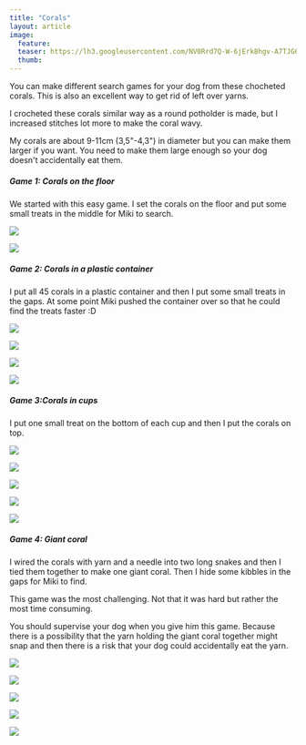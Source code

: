 ```yaml
---
title: "Corals"
layout: article
image:
  feature:
  teaser: https://lh3.googleusercontent.com/NV0Rrd7Q-W-6jErk8hgv-A7TJG64DU6U_LWUihJLrOakYEEIXN9G1nD38bCTk_Uodf_cK3jg98Pu7sABtxRjfjeOugmcKCJi2P2fbxtFQLiPhvEktqHdCq4WHwfpzy00VyD10LFBY6YzLFv-o4kTLN8xZkSdAqmy8qY0znWK7HWRbghmOHuYCP4BgaLjpcqsmkrQMuc9nS5ZENtFqXqrB6nC6K6gDg0QJzbSFGS1Joty2EBNI7z0wxcPPOjweAkwFvi5-wWxG-f5_mMlBNLUPFF3cjh7C6yFyNtqicW0KdHLTaOO4UgKEQeMIyw26cbZAt-qOXUjBE0sFihfwWcOl6meJlMN6jvwZnTp6sNqlf1u8laxPwYm84XZmgPPkGFLKb6nuLDmBeIPWSaTgWzdhFOn7lTysSm1sIr0C-eLKH9PZWwEuVulnI44u5JZAFZKiuHnO0h-IWMGy_s7lnko6fy33h4ppK9gXDYgAMJJyKefB7YCNV55IUqM8duzczqub_QjiMCWvvELqvzKwDv5PsaByabNWLWxq3e3Ed9rTe5f55ZtuTpJU05MUWn3KgcMgDtL=w245
  thumb:
---
```


You can make different search games for your dog from these chocheted corals. This is also an excellent way to get rid of left over yarns.

I crocheted these corals similar way as a round potholder is made, but I increased stitches lot more to make the coral wavy.

My corals are about 9-11cm (3,5"-4,3") in diameter but you can make them larger if you want. You need to make them large enough so your dog doesn't accidentally eat them.

##### Game 1: Corals on the floor

We started with this easy game. I set the corals on the floor and put some small treats in the middle for Miki to search.

[![](https://lh3.googleusercontent.com/Gk0oGob6PfxzL3n_3UM5tj7l2PCEzh_QzRUB5reVzL2XvyQLm8ycm2xKFsXxONmuyaLEvHCUYUm8jztyUhM0QC-yAEKP2XMyFVJBJhXHcB6URaas4SosSiXwXjYoxM7pD34ijw5l6d0PPFsqo23fGNMhKhWCm4W4BCa8F5hqjWtZPcynKQjkQcCN31GbqGb44Exblrlb6kf1CwuPvyQtCDI0jI4UB04nzsQPy2tUz_rEB9xd_NWOJ-Q5cOsZwAr4Aw7uyAjOuC13hAyetWfTphExe3_5d7U0TBkhEP6CIF4j_8TXsM7mnPyJIc96EeWOY-JKPbZmx4gbuvi3HpSAgVZm-tc-bUMRTu5IiRVXYC1PgG8UsXuf8U-FhcmvwFdrfDIlAuNcMi0pxjfLndQ2l0QIzyfvDSKSdHS81TyrMjtRxmKZco4_rdX1cjuAegPVxfqQfgCIQ6X17HZv__3oRNxATOq6-sxga2VOKPk8CyhtxF68xZ1nzgB7EKQ1UOiUUramdevyfWRwmc4JyqBL0xCL1A7xEsznBO57B1b1GMEbWwvmrNpS0VFrsKc18p4T-MVL=w800)](https://lh3.googleusercontent.com/Gk0oGob6PfxzL3n_3UM5tj7l2PCEzh_QzRUB5reVzL2XvyQLm8ycm2xKFsXxONmuyaLEvHCUYUm8jztyUhM0QC-yAEKP2XMyFVJBJhXHcB6URaas4SosSiXwXjYoxM7pD34ijw5l6d0PPFsqo23fGNMhKhWCm4W4BCa8F5hqjWtZPcynKQjkQcCN31GbqGb44Exblrlb6kf1CwuPvyQtCDI0jI4UB04nzsQPy2tUz_rEB9xd_NWOJ-Q5cOsZwAr4Aw7uyAjOuC13hAyetWfTphExe3_5d7U0TBkhEP6CIF4j_8TXsM7mnPyJIc96EeWOY-JKPbZmx4gbuvi3HpSAgVZm-tc-bUMRTu5IiRVXYC1PgG8UsXuf8U-FhcmvwFdrfDIlAuNcMi0pxjfLndQ2l0QIzyfvDSKSdHS81TyrMjtRxmKZco4_rdX1cjuAegPVxfqQfgCIQ6X17HZv__3oRNxATOq6-sxga2VOKPk8CyhtxF68xZ1nzgB7EKQ1UOiUUramdevyfWRwmc4JyqBL0xCL1A7xEsznBO57B1b1GMEbWwvmrNpS0VFrsKc18p4T-MVL=s0)

[![](https://lh3.googleusercontent.com/EW0xaM2-wnzUshmTeMoLEBxKC5dfPcRagZdjEl-mw0bsyTRjEhtIG6zMVdktTKZ3WSHExrQ_Lmb_I5UF5drNaNuo-GfyKECZgzi-4oOELuXmjbr6ytbAxl9-fjzH5aeEYwIdH0EQEZIPPASKqegCOG3qv_XufFAC-vv89VxE3iuL1XG1b7wFlCch3hbUwzOf_Ilt4_ljSIL3oRZVdhNk7X_-9PWaZr9iNHgLfwAE6469xyOwKr355Cr-hs5-HTE_Nb7Ylz94CzUn-h-VJP_Jbg7PFeb1M4XfwAA5jVDMYwIHr8bTNtEZ2ZdJ5pMnv1EvJQNotMPFI4_M1eFD7LEmwdojCWkIB-Lea6UNv5-HybdFz1bsxmTD7C1Gul1-adK58I2KM1BF4t2th79y3IJxek3wurnmPKVztu26sZ_s6hVUQ9Qd6ZaE-_LC4Ad1kk9cVLCGanrfqr9StDLUCVU1O8zWtXeVmwQvfwxhQB_gac3jc_46CmH31ORFoOqWLpgbTGIQ4rGoWBJ1NHBZUd1e3No_USiOHSB8irGZx2EPhaxr4KjzaRgGyFu23dRDaMoDpH-Z=w800)](https://lh3.googleusercontent.com/EW0xaM2-wnzUshmTeMoLEBxKC5dfPcRagZdjEl-mw0bsyTRjEhtIG6zMVdktTKZ3WSHExrQ_Lmb_I5UF5drNaNuo-GfyKECZgzi-4oOELuXmjbr6ytbAxl9-fjzH5aeEYwIdH0EQEZIPPASKqegCOG3qv_XufFAC-vv89VxE3iuL1XG1b7wFlCch3hbUwzOf_Ilt4_ljSIL3oRZVdhNk7X_-9PWaZr9iNHgLfwAE6469xyOwKr355Cr-hs5-HTE_Nb7Ylz94CzUn-h-VJP_Jbg7PFeb1M4XfwAA5jVDMYwIHr8bTNtEZ2ZdJ5pMnv1EvJQNotMPFI4_M1eFD7LEmwdojCWkIB-Lea6UNv5-HybdFz1bsxmTD7C1Gul1-adK58I2KM1BF4t2th79y3IJxek3wurnmPKVztu26sZ_s6hVUQ9Qd6ZaE-_LC4Ad1kk9cVLCGanrfqr9StDLUCVU1O8zWtXeVmwQvfwxhQB_gac3jc_46CmH31ORFoOqWLpgbTGIQ4rGoWBJ1NHBZUd1e3No_USiOHSB8irGZx2EPhaxr4KjzaRgGyFu23dRDaMoDpH-Z=s0)

##### Game 2: Corals in a plastic container

I put all 45 corals in a plastic container and then I put some small treats in the gaps. At some point Miki pushed the container over so that he could find the treats faster :D

[![](https://lh3.googleusercontent.com/30oIX70_Jpug26M1cEbvvLdZJK3MWkddXxTeLgccwqEd-u_ghawwm3lUZl7gwsjPm2fRAomIImkq4oO6MeGcJZhLJJFbdeBSiRmdy6MQEavm9A7IOYGN15Xe-45q8klOM8nUjH201QHkZHMXnbKXI_9edZND9iW_g10oV9c9zVXCN5OcPRsVNLhaa71ohWAr_sdwKQ7X1C6kp3ci7JWvxm9uC51Evv5tEYecWj-upKEeDbu99kyvxuGROz3x7clnAdmY7bF-TtGGJzSHIPxkkH1BGJ2HAjYj2eVALOJ5acQIeuTBiVFVEoX0HwHcZqdgOS0JZLGH1EubkGsXYmfxNRxBfFCBemQ5NAXrM2wUEIqTZw68a8AAYGWkMhzwRfmJNviLPiWLibpebf0cD_RpRmWWPpi0bHtd0rWkgVSCN8MAYQVLfyW5auCRhpHuQVuuu3jtw8oOPtATOd44upmuGT1JsWLxFmfSz6gYn9MwYE8g6AYJ_Db6TxgKEIuPYFV4vhhXvL-Tci7o7zEw_Hrrl25e3RmFV7Vx6qUMkCosn4HKYI_LQxTg-TdGsVFg1xZUI992=w800)](https://lh3.googleusercontent.com/30oIX70_Jpug26M1cEbvvLdZJK3MWkddXxTeLgccwqEd-u_ghawwm3lUZl7gwsjPm2fRAomIImkq4oO6MeGcJZhLJJFbdeBSiRmdy6MQEavm9A7IOYGN15Xe-45q8klOM8nUjH201QHkZHMXnbKXI_9edZND9iW_g10oV9c9zVXCN5OcPRsVNLhaa71ohWAr_sdwKQ7X1C6kp3ci7JWvxm9uC51Evv5tEYecWj-upKEeDbu99kyvxuGROz3x7clnAdmY7bF-TtGGJzSHIPxkkH1BGJ2HAjYj2eVALOJ5acQIeuTBiVFVEoX0HwHcZqdgOS0JZLGH1EubkGsXYmfxNRxBfFCBemQ5NAXrM2wUEIqTZw68a8AAYGWkMhzwRfmJNviLPiWLibpebf0cD_RpRmWWPpi0bHtd0rWkgVSCN8MAYQVLfyW5auCRhpHuQVuuu3jtw8oOPtATOd44upmuGT1JsWLxFmfSz6gYn9MwYE8g6AYJ_Db6TxgKEIuPYFV4vhhXvL-Tci7o7zEw_Hrrl25e3RmFV7Vx6qUMkCosn4HKYI_LQxTg-TdGsVFg1xZUI992=s0)

[![](https://lh3.googleusercontent.com/hC8v5HEBpnPGH-ML6f2auGkUT89Ldv2wWbPoYPrqTVn2XROD55Yemogk5mmPMbmUPF-4EMl2tfnhRmE8LuxoUimJSl2H8JigRTKTkR2fOfoaELnBCBik5NBqGI6xyn1OcdkXOdJlWhapa-fyqDXX2EBFIRGT801X_HJj4LKfBuxuZjmrWI9glpV6fppnIkF4MGiIUwMv1P2XkmSvfqiTkfTHGJq0pqigd-GmZaHUV5PUd5jBMB6MkFXaPBmr1QohkWvgyr7g5w2lX0XZPidyaBvHrRgnGiFc0SEBGYg3asflBl3f8MojOp5_9X7O2TusfxZLuEV9At8-uDK5IYqkG660PZSAZUhtajzJOGjuViO-idhqtygjEF1hCVA7_HcQBBN82A6mGXVL5nl1XAnRqtJNx9XyV_zsSj1pm3GDywBOSkkgjxFJbEgkJVPGhZK1QL7XuEE50aw8mxYMhsB_9lty4raB7P6yG23xZPJsyZAUChdGQpugR-b3vejpEHFs2WN0EZ5JjK7kGev5lFW_hBuyy4k_r0Gs1yRcn4CUFSqfg3TsViTGDt9TOZz34IcjjZwK=w800)](https://lh3.googleusercontent.com/hC8v5HEBpnPGH-ML6f2auGkUT89Ldv2wWbPoYPrqTVn2XROD55Yemogk5mmPMbmUPF-4EMl2tfnhRmE8LuxoUimJSl2H8JigRTKTkR2fOfoaELnBCBik5NBqGI6xyn1OcdkXOdJlWhapa-fyqDXX2EBFIRGT801X_HJj4LKfBuxuZjmrWI9glpV6fppnIkF4MGiIUwMv1P2XkmSvfqiTkfTHGJq0pqigd-GmZaHUV5PUd5jBMB6MkFXaPBmr1QohkWvgyr7g5w2lX0XZPidyaBvHrRgnGiFc0SEBGYg3asflBl3f8MojOp5_9X7O2TusfxZLuEV9At8-uDK5IYqkG660PZSAZUhtajzJOGjuViO-idhqtygjEF1hCVA7_HcQBBN82A6mGXVL5nl1XAnRqtJNx9XyV_zsSj1pm3GDywBOSkkgjxFJbEgkJVPGhZK1QL7XuEE50aw8mxYMhsB_9lty4raB7P6yG23xZPJsyZAUChdGQpugR-b3vejpEHFs2WN0EZ5JjK7kGev5lFW_hBuyy4k_r0Gs1yRcn4CUFSqfg3TsViTGDt9TOZz34IcjjZwK=s0)

[![](https://lh3.googleusercontent.com/b4mHhISXXMYPRclXZLlwJWvtVDS8CH6AM_vropZRssdgzx9CSif6DKFDScUO5wecCik7wYi91d3iKSSsTngnzZsIkV27tr9KQVb0Q45h4grPci-EOiln9UrR0JTr_2zEPa09wuHUp0zmN_DcUBmYeZFekYH-IY3TWi5a9xwHKgfU7itKWrqS3wiWVeQ8h9d446r1_Lv5HyBZgrjNoJ3fPHM9Jz4ebHqHb_aAJ3VzK3JixUZNGMJoSe3SWYYysV_NRGczvY1f25MnzVDaYzCHPwz71F1RYtYCXEAk4mHKS4jy_2UIySubMmksuVnftUV2GYCiyf1C1Z7R_HOMZLWUn92WBrBIk8nyJ_EvQagB56YyuWWRuk3I-xslxvDCleZomzWyQLV-dWvqDvYDJj1XfNMX9M2K7LSC1ZO7zKL5do2CoE0yF95DI2wifudlWAyhGr6QKD1akTEaEiD69_rtN24rOVZHeDe2yF-k9d2wgIEgeo-gmwo3R6EnnQQoZ9-YwTSCI1nuA2LrEs4jUwPO-V0f3UCdt2Pn9Roc3KRkOnmrt-EsR43QJhbiHyZzrWhOX6Mc=w800)](https://lh3.googleusercontent.com/b4mHhISXXMYPRclXZLlwJWvtVDS8CH6AM_vropZRssdgzx9CSif6DKFDScUO5wecCik7wYi91d3iKSSsTngnzZsIkV27tr9KQVb0Q45h4grPci-EOiln9UrR0JTr_2zEPa09wuHUp0zmN_DcUBmYeZFekYH-IY3TWi5a9xwHKgfU7itKWrqS3wiWVeQ8h9d446r1_Lv5HyBZgrjNoJ3fPHM9Jz4ebHqHb_aAJ3VzK3JixUZNGMJoSe3SWYYysV_NRGczvY1f25MnzVDaYzCHPwz71F1RYtYCXEAk4mHKS4jy_2UIySubMmksuVnftUV2GYCiyf1C1Z7R_HOMZLWUn92WBrBIk8nyJ_EvQagB56YyuWWRuk3I-xslxvDCleZomzWyQLV-dWvqDvYDJj1XfNMX9M2K7LSC1ZO7zKL5do2CoE0yF95DI2wifudlWAyhGr6QKD1akTEaEiD69_rtN24rOVZHeDe2yF-k9d2wgIEgeo-gmwo3R6EnnQQoZ9-YwTSCI1nuA2LrEs4jUwPO-V0f3UCdt2Pn9Roc3KRkOnmrt-EsR43QJhbiHyZzrWhOX6Mc=s0)

[![](https://lh3.googleusercontent.com/r3uKD_DFVFe8XpYa4Qug-ro-MGebciIxy27vnBX1STZ6E5-czN2EunD3Gg9lrqD8OPIF6Wcwk5dURJDoFks35tH2N-_FwFpO-8bbE1gydJXQutvWUWRPKebiuwd2ZvhcVqDTD5qEkQys6ZvnVFlzQ8gzmRaknZgHP7OnPueKcdzjuzoc4VTM8bJcK9BFeafca9LeAW7qQcqDm9nmWRH9LgXZHD-hceksvcBT6WBbNfVznEAm-GFEFg3K4EKLL3Ajdnwb5xJq2SpEk17NEp_Qf1z7jQHXnjh-4jqgrkGIYxag_sg02vN12ti-137rCGi0CTi7Brq5TIRsUT-sIWsmnjmD5aqWpgJUXIjq2fgnkDJeg95_cowG2OKNP5mRCB1APcUiMWFwjNqytOj3s5niccFT4-f8twZwtEagMVrI8XOPjUpXY3XC0Bbhd7XmCCKIYePBF9P4UlGUUpV9E4uoytquIMdzofjFzC-N4G5uJ1eqEq_LK1ChAy1jMaejRHxP1al8OiUEk-wjFCRELbZXV6kFhXme_PVYrClPYvWJISIlLE05F70_yd2X38BrZPH6AFq0=w800)](https://lh3.googleusercontent.com/r3uKD_DFVFe8XpYa4Qug-ro-MGebciIxy27vnBX1STZ6E5-czN2EunD3Gg9lrqD8OPIF6Wcwk5dURJDoFks35tH2N-_FwFpO-8bbE1gydJXQutvWUWRPKebiuwd2ZvhcVqDTD5qEkQys6ZvnVFlzQ8gzmRaknZgHP7OnPueKcdzjuzoc4VTM8bJcK9BFeafca9LeAW7qQcqDm9nmWRH9LgXZHD-hceksvcBT6WBbNfVznEAm-GFEFg3K4EKLL3Ajdnwb5xJq2SpEk17NEp_Qf1z7jQHXnjh-4jqgrkGIYxag_sg02vN12ti-137rCGi0CTi7Brq5TIRsUT-sIWsmnjmD5aqWpgJUXIjq2fgnkDJeg95_cowG2OKNP5mRCB1APcUiMWFwjNqytOj3s5niccFT4-f8twZwtEagMVrI8XOPjUpXY3XC0Bbhd7XmCCKIYePBF9P4UlGUUpV9E4uoytquIMdzofjFzC-N4G5uJ1eqEq_LK1ChAy1jMaejRHxP1al8OiUEk-wjFCRELbZXV6kFhXme_PVYrClPYvWJISIlLE05F70_yd2X38BrZPH6AFq0=s0)

##### Game 3:Corals in cups

I put one small treat on the bottom of each cup and then I put the corals on top.

[![](https://lh3.googleusercontent.com/bbew1IFAJ6LOrhvCljK5kDVu_TlQiInHia6GO3-m2QLa2JNjqDwhadstFQSOuvEaCxjmT97EUrVIXCtb4xmVlowZ50hObiQ9AUjUkg0ltwJ501v8qhGU9hsM2JI3p6a6mPMx6HYCXBRLuJuLJVwYoXAuKTIj2nR7Mh2g3T0I6hQotUU0qpEBWNFncBK_LNiFE0MzGUxiTO8qROZa5nPeYp8SVxrSppjPnqi7ZZtuOBk0cURYr7XBhWhtH8Ygz9_nLBlm37uBfpTBlOYfuoBsEr1CLg3oFNU_gmwDA5zW-oEuOa3D3h-eiPdrmMWSYGxzGDyB-fl34fXersPGMTeSu3InHldi7P7AX87KEwQ7w6UZESVQzkTXO3OhNrDy9c0y2zvAUNWy56Q4kWgQL4URu2hMzM8s6ARNo3RPXsYf6ji1qcCdwcJxEolBnfB_lQ14FOFfg969OUF8sTuFWpA8cmvcfhfWymlAdSzkt7x6WEB31zJkK-u1_bSxE3_a3i79SivG_-MCTA5YsYN25_QtE982QMzgam4tUbx11s8LK7dNIoYPpFDxLRJE-c2_d0DdeVmV=w800)](https://lh3.googleusercontent.com/bbew1IFAJ6LOrhvCljK5kDVu_TlQiInHia6GO3-m2QLa2JNjqDwhadstFQSOuvEaCxjmT97EUrVIXCtb4xmVlowZ50hObiQ9AUjUkg0ltwJ501v8qhGU9hsM2JI3p6a6mPMx6HYCXBRLuJuLJVwYoXAuKTIj2nR7Mh2g3T0I6hQotUU0qpEBWNFncBK_LNiFE0MzGUxiTO8qROZa5nPeYp8SVxrSppjPnqi7ZZtuOBk0cURYr7XBhWhtH8Ygz9_nLBlm37uBfpTBlOYfuoBsEr1CLg3oFNU_gmwDA5zW-oEuOa3D3h-eiPdrmMWSYGxzGDyB-fl34fXersPGMTeSu3InHldi7P7AX87KEwQ7w6UZESVQzkTXO3OhNrDy9c0y2zvAUNWy56Q4kWgQL4URu2hMzM8s6ARNo3RPXsYf6ji1qcCdwcJxEolBnfB_lQ14FOFfg969OUF8sTuFWpA8cmvcfhfWymlAdSzkt7x6WEB31zJkK-u1_bSxE3_a3i79SivG_-MCTA5YsYN25_QtE982QMzgam4tUbx11s8LK7dNIoYPpFDxLRJE-c2_d0DdeVmV=s0)

[![](https://lh3.googleusercontent.com/AYeavEgV99XnfBQRlIdrBRBavoFUYap0l1keqkFub-vLJ39z_GAAz8wN9b4YuaUVwR-GCTm8vMTHPQIY_F9ZOuuXB75qvXoinb_BJvPfT6bCFiIcNAEvuhOhAOCwWj1IlCaeAxulgGbZ9YW7VYINEqdyQ2HZZJ_l_I55G8NBJO6fL6hBl1SfBzEs96T9Pm54rW18NUtN6fmGpXAujdiICSwFcdDf4IqFjKzm2-m8rBdYkZQ6VyzZVSVqO1PFOpBncrotUm6sd13nneUE1xDCtwpzaDKPeGuNURFzGtGUS8Iwcc8Bv_A_5n9x2v5khjeZPnanLnEdmtl2GtjcIOrha9syjXTf11n2c48PpVwseZZi_2nBC7bsIym9i4-y17TUHmrPoHE2BwKqePev2vN3Cfqdi6v5GoH8TUJK-pq4O19JQkGGKFdqpZQy0agRuGBVbULzUTqQGRK-CdglEmPM-D7n4Km4I3YhQM5I4Ivy5P1RVSN3t62xgsEW7jdUcHM7MPxXhtZ6iwc7qBXrSBAnJvUgynvfumKUr-hqm-F8HWvKhlvYHfZa21ySWEoVXg0pvXfu=w800)](https://lh3.googleusercontent.com/AYeavEgV99XnfBQRlIdrBRBavoFUYap0l1keqkFub-vLJ39z_GAAz8wN9b4YuaUVwR-GCTm8vMTHPQIY_F9ZOuuXB75qvXoinb_BJvPfT6bCFiIcNAEvuhOhAOCwWj1IlCaeAxulgGbZ9YW7VYINEqdyQ2HZZJ_l_I55G8NBJO6fL6hBl1SfBzEs96T9Pm54rW18NUtN6fmGpXAujdiICSwFcdDf4IqFjKzm2-m8rBdYkZQ6VyzZVSVqO1PFOpBncrotUm6sd13nneUE1xDCtwpzaDKPeGuNURFzGtGUS8Iwcc8Bv_A_5n9x2v5khjeZPnanLnEdmtl2GtjcIOrha9syjXTf11n2c48PpVwseZZi_2nBC7bsIym9i4-y17TUHmrPoHE2BwKqePev2vN3Cfqdi6v5GoH8TUJK-pq4O19JQkGGKFdqpZQy0agRuGBVbULzUTqQGRK-CdglEmPM-D7n4Km4I3YhQM5I4Ivy5P1RVSN3t62xgsEW7jdUcHM7MPxXhtZ6iwc7qBXrSBAnJvUgynvfumKUr-hqm-F8HWvKhlvYHfZa21ySWEoVXg0pvXfu=s0)

[![](https://lh3.googleusercontent.com/SpoZclxsm0gW3Hdt9nhHltAnuIRbq3BN58qZU4-rXWpSTLwf1OaaUGNWpCHb6T480kBn84fk9IKII5rx2VzwemgwhWi1CvkBEohrvYm5btnQMNzF2vIHrrT_FLFUc_LJOuJjegDZAEyDjbK6jnoTuMaNz03HZxgjDgCQxl7qHh5s38aguq_PBYfCiNYmHtl8n2MDJILTWcviHESskO4LQx_Yw6GWT9mg2xPbpQ_WzOxfWUYTBAztUDoqP2vYO5vmotOlJbRbrdPLr_BPeDHyFEWaVyk1-s14iyrFz6PRKTy0TDidqKwHHDwSjxfS0OplOb6scamzKpwPwEDFjVhwH76MriVAioMGTUsm3x5yXyg3l_FpvSQkghxxa0zpsy2E6HvfY5iK7b07Qz0CKTr-4goW1JAcCKw1dMnnM3sIbQpqJIjDDC-PMYb5JZ2n39rQM2v_JVjPosbnzGby15SYlWVMO0daFYdDSyH7lKkCC2S4lJyQ_9wZ8v0NhUXFwEYagoxYQDyH8ZVBA31ppN9TzgOkcbERBt6w5Zn2hAzP_puuC0G_wjv8osNGL5WJNDY_taYe=w800)](https://lh3.googleusercontent.com/SpoZclxsm0gW3Hdt9nhHltAnuIRbq3BN58qZU4-rXWpSTLwf1OaaUGNWpCHb6T480kBn84fk9IKII5rx2VzwemgwhWi1CvkBEohrvYm5btnQMNzF2vIHrrT_FLFUc_LJOuJjegDZAEyDjbK6jnoTuMaNz03HZxgjDgCQxl7qHh5s38aguq_PBYfCiNYmHtl8n2MDJILTWcviHESskO4LQx_Yw6GWT9mg2xPbpQ_WzOxfWUYTBAztUDoqP2vYO5vmotOlJbRbrdPLr_BPeDHyFEWaVyk1-s14iyrFz6PRKTy0TDidqKwHHDwSjxfS0OplOb6scamzKpwPwEDFjVhwH76MriVAioMGTUsm3x5yXyg3l_FpvSQkghxxa0zpsy2E6HvfY5iK7b07Qz0CKTr-4goW1JAcCKw1dMnnM3sIbQpqJIjDDC-PMYb5JZ2n39rQM2v_JVjPosbnzGby15SYlWVMO0daFYdDSyH7lKkCC2S4lJyQ_9wZ8v0NhUXFwEYagoxYQDyH8ZVBA31ppN9TzgOkcbERBt6w5Zn2hAzP_puuC0G_wjv8osNGL5WJNDY_taYe=s0)

[![](https://lh3.googleusercontent.com/zs_B3YSZpqWaXndOgpH0Jzy2BhFSyCWtejp_ZN-Cm1OT1ptfEDnb8FKnod0NlUrYPZktvWU_y5dZqLqCZGmz7HdtwLEb4r62y6JvPu9RRI54gDkt2tby9qwaruz1N7Hoj47rBv2yP0uLgZ3FRHuNb4GIbS8HCvj7omqebLIlrq9Jk_-K2NnQTHfiFF6ljiJ-WHebmoJ63FdeQNnMIpkWJj9PNsLSPUNms3Tuyag3KtBFj0asEMGo9UAltr87wx4c78wCAvTKFPnBv17odNHzIiL8mRAHaDRDywpotdz84yFRXmNel0HvGISCBPJAogqOzZSiZer0oSyY2S59bI70LxmF2SmanWhm7g0X1ua5oFppCeLStZ0L98J2hZTXkV7TMzMG5XvfpPqO22Up8Y-7L02a-yYV_8wucpIjz48ZgxW_UOs5gsnqIfr9QQZ1RbzTzKHpODvAS7xTZOQ4PrA6I1u7k3zxWjPnnzY1KF4RnfyoeoIyY673qLX7y-Ez8r9AYmoXUlgWSHKDnTHMfKneAxIrRncp-2rQa47AXkVEY_R5GFszhosbZiBMQpFE30bT4T74=w800)](https://lh3.googleusercontent.com/zs_B3YSZpqWaXndOgpH0Jzy2BhFSyCWtejp_ZN-Cm1OT1ptfEDnb8FKnod0NlUrYPZktvWU_y5dZqLqCZGmz7HdtwLEb4r62y6JvPu9RRI54gDkt2tby9qwaruz1N7Hoj47rBv2yP0uLgZ3FRHuNb4GIbS8HCvj7omqebLIlrq9Jk_-K2NnQTHfiFF6ljiJ-WHebmoJ63FdeQNnMIpkWJj9PNsLSPUNms3Tuyag3KtBFj0asEMGo9UAltr87wx4c78wCAvTKFPnBv17odNHzIiL8mRAHaDRDywpotdz84yFRXmNel0HvGISCBPJAogqOzZSiZer0oSyY2S59bI70LxmF2SmanWhm7g0X1ua5oFppCeLStZ0L98J2hZTXkV7TMzMG5XvfpPqO22Up8Y-7L02a-yYV_8wucpIjz48ZgxW_UOs5gsnqIfr9QQZ1RbzTzKHpODvAS7xTZOQ4PrA6I1u7k3zxWjPnnzY1KF4RnfyoeoIyY673qLX7y-Ez8r9AYmoXUlgWSHKDnTHMfKneAxIrRncp-2rQa47AXkVEY_R5GFszhosbZiBMQpFE30bT4T74=s0)

[![](https://lh3.googleusercontent.com/LLLyUWVubTkH-kZHRQX6p2Cx66wUhxQfDVGp1d4LsoURR7g-dG_9TGidypgyTx_JTHAvLVtPqPOFo2y1iqM7OJS1so3xIrlWjBSgn0wWa4xv0xUSycAZ5a0HGs7971AeIw72eOEUKO0XgmEKKjxz0QdHjL8vDtt8ZKcKTpDMAV0SENU5-KPXu_I2HIcuXPb_Z2wnEzW_pWCMs0HS0_P06BH-Y3tPcaAhNteUnrYR0LhbPJONhqR95X4AifRJcF_2J-ZtuSbqDPerWi8k6naw87wInZ6x6RouA2vIJSZhxpIbvVZgOxzofhRk8StQq5oKWjAJl1wV_RljGGOZXxz8iA2_1QkRDXkPGvwfSYPokC11OumBlRYn08mWECCLko99057NmJYMan8gRwdkoxbx2g6XCI91iI7AnLu6Zi22hUa9fjAIXG37IZO6Q4VfJOORQ-EMvvPkA_kGLqtIgbM47sMyRJjzOlORqLw4YFHnKOr74hLyG3pYtM7Qs_LKw7zS9bWv6mX5Ps_pA4exmUcOYst_Was0o-t6Fg_JpRVAooBjAbpfRJ9WIlDeRlDeDzjdMAQv=w800)](https://lh3.googleusercontent.com/LLLyUWVubTkH-kZHRQX6p2Cx66wUhxQfDVGp1d4LsoURR7g-dG_9TGidypgyTx_JTHAvLVtPqPOFo2y1iqM7OJS1so3xIrlWjBSgn0wWa4xv0xUSycAZ5a0HGs7971AeIw72eOEUKO0XgmEKKjxz0QdHjL8vDtt8ZKcKTpDMAV0SENU5-KPXu_I2HIcuXPb_Z2wnEzW_pWCMs0HS0_P06BH-Y3tPcaAhNteUnrYR0LhbPJONhqR95X4AifRJcF_2J-ZtuSbqDPerWi8k6naw87wInZ6x6RouA2vIJSZhxpIbvVZgOxzofhRk8StQq5oKWjAJl1wV_RljGGOZXxz8iA2_1QkRDXkPGvwfSYPokC11OumBlRYn08mWECCLko99057NmJYMan8gRwdkoxbx2g6XCI91iI7AnLu6Zi22hUa9fjAIXG37IZO6Q4VfJOORQ-EMvvPkA_kGLqtIgbM47sMyRJjzOlORqLw4YFHnKOr74hLyG3pYtM7Qs_LKw7zS9bWv6mX5Ps_pA4exmUcOYst_Was0o-t6Fg_JpRVAooBjAbpfRJ9WIlDeRlDeDzjdMAQv=s0)

##### Game 4: Giant coral

I wired the corals with yarn and a needle into two long snakes and then I tied them together to make one giant coral. Then I hide some kibbles in the gaps for Miki to find.

This game was the most challenging. Not that it was hard but rather the most time consuming.

You should supervise your dog when you give him this game. Because there is a possibility that the yarn holding the giant coral together might snap and then there is a risk that your dog could accidentally eat the yarn.

[![](https://lh3.googleusercontent.com/qo7kpN2qJTDtj7I_Wwi0vA3p3knLIeh5rdV9kTtKAsXTIwy5G5y1VZRa9UQI-LoXmlrdGrm-VzxzQaXijM-Ih7kIVc0TBMmOfxm_8IEkj1orznxwAC_wgRQwO7qsMw_q2XiijzCU9A5jWnIlFqwLBh-i0I_SsKSHP8PAefE4F7DlUsLFWExCS15VS7fqXjClq-LoBNebRTz0omQAkVpl0qB_KCasBS6WcZ0--hRyUqP1lsShe-w9wmzwZbyumtuTQkE_p5jh0VdidV16ex_zd4qw_jmYuKpPlYrZphH65Fc5Yf5s8iOGDvq9d__2aOsh_toSyQzwTxckVuCXGzVpnWji0xdYx5BFdGOV0Oslf4XawabTtOFO3s44DzNazSn3MDXCEYp3B_vDQZqRiwdTlBR1yc2b4bgbuewj-DzbuD7eQdMz4sbIKUt5Jow8B64DhQ3OhBGDjG8CMROkjtedD0aMmVQi05yhBoXrEb6ahgqjYdgp77Iu2N0_e5dTsEyK0lMXRtpQdlgo1HApkqOsSnW4G1gT-V1SQN6wjIKtc3b3LWF1DCQDqk4M2hpRUDZz9EEF=w800)](https://lh3.googleusercontent.com/qo7kpN2qJTDtj7I_Wwi0vA3p3knLIeh5rdV9kTtKAsXTIwy5G5y1VZRa9UQI-LoXmlrdGrm-VzxzQaXijM-Ih7kIVc0TBMmOfxm_8IEkj1orznxwAC_wgRQwO7qsMw_q2XiijzCU9A5jWnIlFqwLBh-i0I_SsKSHP8PAefE4F7DlUsLFWExCS15VS7fqXjClq-LoBNebRTz0omQAkVpl0qB_KCasBS6WcZ0--hRyUqP1lsShe-w9wmzwZbyumtuTQkE_p5jh0VdidV16ex_zd4qw_jmYuKpPlYrZphH65Fc5Yf5s8iOGDvq9d__2aOsh_toSyQzwTxckVuCXGzVpnWji0xdYx5BFdGOV0Oslf4XawabTtOFO3s44DzNazSn3MDXCEYp3B_vDQZqRiwdTlBR1yc2b4bgbuewj-DzbuD7eQdMz4sbIKUt5Jow8B64DhQ3OhBGDjG8CMROkjtedD0aMmVQi05yhBoXrEb6ahgqjYdgp77Iu2N0_e5dTsEyK0lMXRtpQdlgo1HApkqOsSnW4G1gT-V1SQN6wjIKtc3b3LWF1DCQDqk4M2hpRUDZz9EEF=s0)

[![](https://lh3.googleusercontent.com/IRJTRjE0uzAcfiMakj0TL-2L-7afF4dphEtfpy_XGEATloK4Ya6qcLcQFbLYNV7H2ZqDxGArnnwmvMHICJIGU1iJLjrT-P9EqIgJJqZ01peNQpTAreEx6hyIximGtQV0W8gfaR29Pu28Sluj9JbIKjblCHZqpLPSIBfRMB8kZwDXJHhiCpjT7jfLZ01jzbsBYJZworUJwGFZqylbil5QNwwEXbtFviw27JSYwI2bemJUMtifexUCFH9UpKIkwfrwVeyJgxqNiaoGFMaG11qKt9C8BtwgvMbPA82XMS8QisTsXoAge58CsVHLpfN6vldajsx1SzxYfEkspjV5ERXKYYGmUoB71zYFX30NnzBorvWSPz5f1amMazL6Wn6maORczHJIk-XL4m6BTqznmjudcPE5IiY1U9L8KfqvgLH2wYS17hG7j7Jv4tifLZzrEvUwjq5KaMj-7SjSfhlJZgmJMcj81Cik18zwxmj5lRWgQRFUDz4gcjeNYcpcjSt9fHt2GB19ALy_7dTqsVXiV8TtFwk16uuwgoiigML_U1I4jA2ju37a8y5zTbrKsHO3akAxMeAB=w800)](https://lh3.googleusercontent.com/IRJTRjE0uzAcfiMakj0TL-2L-7afF4dphEtfpy_XGEATloK4Ya6qcLcQFbLYNV7H2ZqDxGArnnwmvMHICJIGU1iJLjrT-P9EqIgJJqZ01peNQpTAreEx6hyIximGtQV0W8gfaR29Pu28Sluj9JbIKjblCHZqpLPSIBfRMB8kZwDXJHhiCpjT7jfLZ01jzbsBYJZworUJwGFZqylbil5QNwwEXbtFviw27JSYwI2bemJUMtifexUCFH9UpKIkwfrwVeyJgxqNiaoGFMaG11qKt9C8BtwgvMbPA82XMS8QisTsXoAge58CsVHLpfN6vldajsx1SzxYfEkspjV5ERXKYYGmUoB71zYFX30NnzBorvWSPz5f1amMazL6Wn6maORczHJIk-XL4m6BTqznmjudcPE5IiY1U9L8KfqvgLH2wYS17hG7j7Jv4tifLZzrEvUwjq5KaMj-7SjSfhlJZgmJMcj81Cik18zwxmj5lRWgQRFUDz4gcjeNYcpcjSt9fHt2GB19ALy_7dTqsVXiV8TtFwk16uuwgoiigML_U1I4jA2ju37a8y5zTbrKsHO3akAxMeAB=s0)

[![](https://lh3.googleusercontent.com/njyXxfkv5NuHN0VLlF4onRnRlnhaibR3Aw1aoZN_cOICE1KD-ymKk9aeERl-kcRJ5ZU7dEz33QgR7DokvHTraxVcraYkY0a_5IwdcIC5oHtsQVniZZxmvgUL-E203vW2zzSAMzC6MqmunaYWRowc0ckLolUFD3BIRX7awP6Cc8zCECJnPcYd-rCHS5mU7zsdLUdfoCftr9DKlyoX-UlQSxesB3idbCmQd3nucd3raaLGgOEdrVDVT3UPTO6ADuaTvUdVLCgvCBliBW7MPxolPkD0GsLYUu5QTI32t5SVq9-sEEm72MoXVyjegxaEyKFM5yPi19QMj7PulNx150jTPF-5bcLQfgcHYoZQhaJldWGJVV9X2UmvSwusx5JnJautYX319OGcFeQjBAFq2lMZMvFp8uFffyefpekAF3gJKDeaTfehfn7om_wwJwxxvkx3CiHkF4UpcN7inIf7oqVTnXXAXby2oM8-WL2jJKLf6ECVmmyA1rNVtrGx8AkI2v94eqicS2sNl3tGGCrPdTXZouejsPBzu6ZpIVofvazrFVFnOIYlF8K3Jfadbc6LcepISADX=w800)](https://lh3.googleusercontent.com/njyXxfkv5NuHN0VLlF4onRnRlnhaibR3Aw1aoZN_cOICE1KD-ymKk9aeERl-kcRJ5ZU7dEz33QgR7DokvHTraxVcraYkY0a_5IwdcIC5oHtsQVniZZxmvgUL-E203vW2zzSAMzC6MqmunaYWRowc0ckLolUFD3BIRX7awP6Cc8zCECJnPcYd-rCHS5mU7zsdLUdfoCftr9DKlyoX-UlQSxesB3idbCmQd3nucd3raaLGgOEdrVDVT3UPTO6ADuaTvUdVLCgvCBliBW7MPxolPkD0GsLYUu5QTI32t5SVq9-sEEm72MoXVyjegxaEyKFM5yPi19QMj7PulNx150jTPF-5bcLQfgcHYoZQhaJldWGJVV9X2UmvSwusx5JnJautYX319OGcFeQjBAFq2lMZMvFp8uFffyefpekAF3gJKDeaTfehfn7om_wwJwxxvkx3CiHkF4UpcN7inIf7oqVTnXXAXby2oM8-WL2jJKLf6ECVmmyA1rNVtrGx8AkI2v94eqicS2sNl3tGGCrPdTXZouejsPBzu6ZpIVofvazrFVFnOIYlF8K3Jfadbc6LcepISADX=s0)

[![](https://lh3.googleusercontent.com/nCV8mSqm3T0lBm1vmaTMqL9dph3npl2-0XFot9-0kC0V7g6V_Qy_tJtgDNIEsI214cKbxdjKjCCpEHR3B4jC7fAlAlMCegqS00ZGpHbqObbX8JtiJFBXgGHqxsNeH7YnmTwv1dZpR_mrcbXNWWi6ypFi2PghsP74H1_fUDNLal3lAuTFnCi62pAnnP2g4wFv9LZEIWL_vSvNt3vRN2KJTpYTiTSSfYxGlj_9_R6PZIgi407qYLrKgK5vD0qgMYdk26yY8rLqDGhQtY4JVWfWNb_ZireJbNikzT_hbP6tneVN9fBn-lPzsiWfz1rHRBPC1pZ_XtaoNrNR9iCa-9rvjmVuvmW90SgDqzMz0sXJG1S8SdPQ9Jl0Bw1GUbLSwB8Qssjy-3ZAu9ezUPIiCJewMNxyP9RPovdh6k4t5TdygL8GmBYxKwUIjDhVNoh38BoIw1lE4B2u6MQ_0P0qbbXU9YM88BU3-uOWHOP1OWjo7s5ISJUA54jb84fNKhn3Lxr3tG4h3KraDBLW_QVErGSPb1OTB5Nis_5Sbe4Hnv-l8mhl0LiI1tm-k3Ln_xvb7WaBjrI5=w800)](https://lh3.googleusercontent.com/nCV8mSqm3T0lBm1vmaTMqL9dph3npl2-0XFot9-0kC0V7g6V_Qy_tJtgDNIEsI214cKbxdjKjCCpEHR3B4jC7fAlAlMCegqS00ZGpHbqObbX8JtiJFBXgGHqxsNeH7YnmTwv1dZpR_mrcbXNWWi6ypFi2PghsP74H1_fUDNLal3lAuTFnCi62pAnnP2g4wFv9LZEIWL_vSvNt3vRN2KJTpYTiTSSfYxGlj_9_R6PZIgi407qYLrKgK5vD0qgMYdk26yY8rLqDGhQtY4JVWfWNb_ZireJbNikzT_hbP6tneVN9fBn-lPzsiWfz1rHRBPC1pZ_XtaoNrNR9iCa-9rvjmVuvmW90SgDqzMz0sXJG1S8SdPQ9Jl0Bw1GUbLSwB8Qssjy-3ZAu9ezUPIiCJewMNxyP9RPovdh6k4t5TdygL8GmBYxKwUIjDhVNoh38BoIw1lE4B2u6MQ_0P0qbbXU9YM88BU3-uOWHOP1OWjo7s5ISJUA54jb84fNKhn3Lxr3tG4h3KraDBLW_QVErGSPb1OTB5Nis_5Sbe4Hnv-l8mhl0LiI1tm-k3Ln_xvb7WaBjrI5=s0)

[![](https://lh3.googleusercontent.com/u_npguKnHQ4c9UnP6srnYdS1bQeMtzlSmuD13isK9MfXQEV0BPkAk_JlvV5oxPKrh0q1dTyQUkM2M4i1KXqCLMiQX6Xv75mVE_2h4xgGbtW25Ykt7RYFeJNYtxx5ixoHRpW1oQ60zeYvXGlIm2bcoDalpwXEDSJHcScSDLSZ2BcxcD9ZeKM2lqTwt6jtJvDhtIwBalz0IGIQxSWnfp1sJF81KXLNXFlHHRjKqkOQqbney_oSMh4l6oN8NkrFbgi7vDW_vA7L9xiY0Ii5PJqYivo4ZL40KwBMXlzZQACRuX9S9UDTjVUeDAGP-4z6Av3bDV-LHx_q81dM6A2NBrGn7ryBQuvTaCprcPBXp93iSvMIHWWlukliyxF_U5gCZCepfRcrIjlZPdnOaJ2ViCaTr3X1xdnSQWIdF8XYPORzbk5cD78PicsfvQgLszs0S23wP7NV4PbzTdzE0YtDoc7rwU1_AntM83OzT4pOUXalVXpGozEY_Oy9GhG617n0YTnGv5Dj1NdDuRe9YNCNh7m_aMfVFA5GOWB32Y06GI4DWw_M8YLcyRrQ-MKyHvS2QB3NEU2x=w800)](https://lh3.googleusercontent.com/u_npguKnHQ4c9UnP6srnYdS1bQeMtzlSmuD13isK9MfXQEV0BPkAk_JlvV5oxPKrh0q1dTyQUkM2M4i1KXqCLMiQX6Xv75mVE_2h4xgGbtW25Ykt7RYFeJNYtxx5ixoHRpW1oQ60zeYvXGlIm2bcoDalpwXEDSJHcScSDLSZ2BcxcD9ZeKM2lqTwt6jtJvDhtIwBalz0IGIQxSWnfp1sJF81KXLNXFlHHRjKqkOQqbney_oSMh4l6oN8NkrFbgi7vDW_vA7L9xiY0Ii5PJqYivo4ZL40KwBMXlzZQACRuX9S9UDTjVUeDAGP-4z6Av3bDV-LHx_q81dM6A2NBrGn7ryBQuvTaCprcPBXp93iSvMIHWWlukliyxF_U5gCZCepfRcrIjlZPdnOaJ2ViCaTr3X1xdnSQWIdF8XYPORzbk5cD78PicsfvQgLszs0S23wP7NV4PbzTdzE0YtDoc7rwU1_AntM83OzT4pOUXalVXpGozEY_Oy9GhG617n0YTnGv5Dj1NdDuRe9YNCNh7m_aMfVFA5GOWB32Y06GI4DWw_M8YLcyRrQ-MKyHvS2QB3NEU2x=s0)
